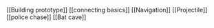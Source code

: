 [[Building prototype]]
[[connecting basics]]
[[Navigation]]
[[Projectile]]
[[police chase]]
[[Bat cave]]